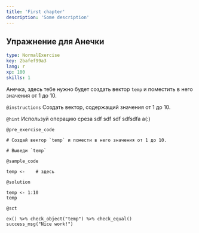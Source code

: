 ```yaml
---
title: 'First chapter'
description: 'Some description'
---
```


## Упражнение для Анечки

```yaml
type: NormalExercise
key: 2bafef99a3
lang: r
xp: 100
skills: 1
```

Анечка, здесь тебе нужно будет создать вектор `temp` и поместить в него значения от 1 до 10.

`@instructions`
Создать вектор, содержащий значения от 1 до 10.

`@hint`
Используй операцию среза  sdf sdf sdf sdfsdfa  a(:)

`@pre_exercise_code`
```{r}
# Создай вектор `temp` и помести в него значения от 1 до 10.

# Выведи `temp`
```

`@sample_code`
```{r}
temp <-    # здесь
```

`@solution`
```{r}
temp <- 1:10
temp
```

`@sct`
```{r}
ex() %>% check_object("temp") %>% check_equal()
success_msg("Nice work!")
```
